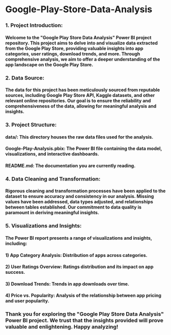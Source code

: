 # Google-Play-Store-Data-Analysis

### 1. Project Introduction:
#### Welcome to the "Google Play Store Data Analysis" Power BI project repository. This project aims to delve into and visualize data extracted from the Google Play Store, providing valuable insights into app categories, user ratings, download trends, and more. Through comprehensive analysis, we aim to offer a deeper understanding of the app landscape on the Google Play Store.

### 2. Data Source:
#### The data for this project has been meticulously sourced from reputable sources, including Google Play Store API, Kaggle datasets, and other relevant online repositories. Our goal is to ensure the reliability and comprehensiveness of the data, allowing for meaningful analysis and insights.

### 3. Project Structure:
#### data/: This directory houses the raw data files used for the analysis.
#### Google-Play-Analysis.pbix: The Power BI file containing the data model, visualizations, and interactive dashboards.
#### README.md: The documentation you are currently reading.

### 4. Data Cleaning and Transformation:
#### Rigorous cleaning and transformation processes have been applied to the dataset to ensure accuracy and consistency in our analysis. Missing values have been addressed, data types adjusted, and relationships between tables established. Our commitment to data quality is paramount in deriving meaningful insights.

### 5. Visualizations and Insights:
#### The Power BI report presents a range of visualizations and insights, including:

#### 1) App Category Analysis: Distribution of apps across categories.
#### 2) User Ratings Overview: Ratings distribution and its impact on app success.
#### 3) Download Trends: Trends in app downloads over time.
#### 4) Price vs. Popularity: Analysis of the relationship between app pricing and user popularity.

### Thank you for exploring the "Google Play Store Data Analysis" Power BI project. We trust that the insights provided will prove valuable and enlightening. Happy analyzing!
